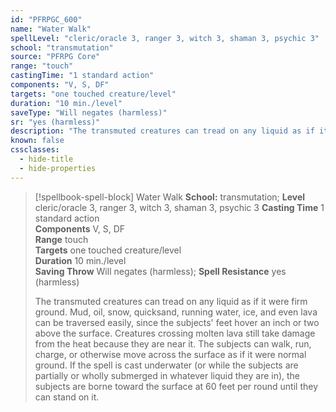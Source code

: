 ```yaml
---
id: "PFRPGC_600"
name: "Water Walk"
spellLevel: "cleric/oracle 3, ranger 3, witch 3, shaman 3, psychic 3"
school: "transmutation"
source: "PFRPG Core"
range: "touch"
castingTime: "1 standard action"
components: "V, S, DF"
targets: "one touched creature/level"
duration: "10 min./level"
saveType: "Will negates (harmless)"
sr: "yes (harmless)"
description: "The transmuted creatures can tread on any liquid as if it were firm ground. Mud, oil, snow, quicksand, running water, ice, and even lava can be traversed easily, since the subjects' feet hover an inch or two above the surface. Creatures crossing molten lava still take damage from the heat because they are near it. The subjects can walk, run, charge, or otherwise move across the surface as if it were normal ground.  If the spell is cast underwater (or while the subjects are partially or wholly submerged in whatever liquid they are in), the subjects are borne toward the surface at 60 feet per round until they can stand on it."
known: false
cssclasses:
  - hide-title
  - hide-properties
---
```


> [!spellbook-spell-block] Water Walk
> **School:** transmutation; **Level** cleric/oracle 3, ranger 3, witch 3, shaman 3, psychic 3
> **Casting Time** 1 standard action  
> **Components** V, S, DF  
> **Range** touch  
> **Targets** one touched creature/level  
> **Duration** 10 min./level  
> **Saving Throw** Will negates (harmless); **Spell Resistance** yes (harmless)
> 
> The transmuted creatures can tread on any liquid as if it were firm ground. Mud, oil, snow, quicksand, running water, ice, and even lava can be traversed easily, since the subjects' feet hover an inch or two above the surface. Creatures crossing molten lava still take damage from the heat because they are near it. The subjects can walk, run, charge, or otherwise move across the surface as if it were normal ground.  If the spell is cast underwater (or while the subjects are partially or wholly submerged in whatever liquid they are in), the subjects are borne toward the surface at 60 feet per round until they can stand on it.